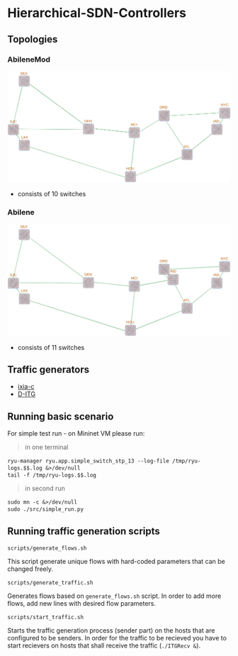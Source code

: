 # Hierarchical-SDN-Controllers

## Topologies

### AbileneMod

![AbileneModTopology](docs/SDN_AbileneModTopo.png)

 * consists of 10 switches

### Abilene

![AbileneTopology](docs/SDN_AbileneTopo.png)

 * consists of 11 switches

## Traffic generators
- [ixia-c](https://github.com/open-traffic-generator/ixia-c#quick-start)
- [D-ITG](https://traffic.comics.unina.it/software/ITG/download.php)

## Running basic scenario

For simple test run - on Mininet VM please run:

> in one terminal
```
ryu-manager ryu.app.simple_switch_stp_13 --log-file /tmp/ryu-logs.$$.log &>/dev/null
tail -f /tmp/ryu-logs.$$.log
```

> in second run
```
sudo mn -c &>/dev/null
sudo ./src/simple_run.py
```

## Running traffic generation scripts

```
scripts/generate_flows.sh
```
This script generate unique flows with hard-coded parameters that can be changed freely.

```
scripts/generate_traffic.sh
```
Generates flows based on `generate_flows.sh` script. In order to add more flows, add new lines with desired flow parameters.

```
scripts/start_traffic.sh
```
Starts the traffic generation process (sender part) on the hosts that are configured to be senders. In order for the traffic to be recieved
you have to start recievers on hosts that shall receive the traffic (`./ITGRecv &`).
